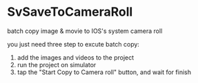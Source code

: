 SvSaveToCameraRoll
==================

batch copy image &amp; movie to IOS's system camera roll

you just need three step to excute batch copy:

1. add the images and videos to the project
2. run the project on simulator
3. tap the "Start Copy to Camera roll" button, and wait for finish
